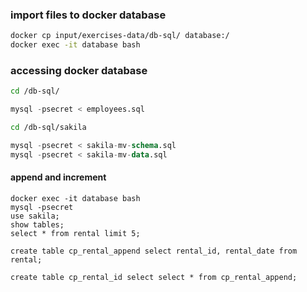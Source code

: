 ### import files to docker database

``` sh
docker cp input/exercises-data/db-sql/ database:/
docker exec -it database bash
```

### accessing docker database
``` sh
cd /db-sql/
```
``` sql
mysql -psecret < employees.sql
```
``` sh
cd /db-sql/sakila
```
``` sql
mysql -psecret < sakila-mv-schema.sql
mysql -psecret < sakila-mv-data.sql

```
#### append and increment
```
docker exec -it database bash
mysql -psecret
use sakila;
show tables;
select * from rental limit 5;

create table cp_rental_append select rental_id, rental_date from rental;

create table cp_rental_id select select * from cp_rental_append;


```

